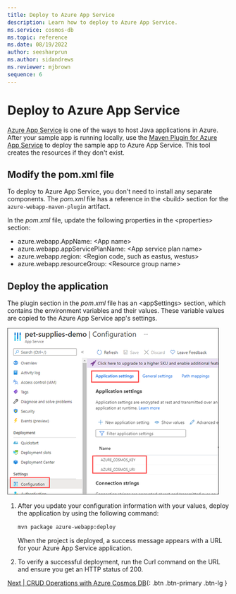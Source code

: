 ```yaml
---
title: Deploy to Azure App Service
description: Learn how to deploy to Azure App Service.
ms.service: cosmos-db
ms.topic: reference
ms.date: 08/19/2022
author: seesharprun
ms.author: sidandrews
ms.reviewer: mjbrown
sequence: 6
---
```


# Deploy to Azure App Service

[Azure App Service](https://docs.microsoft.com/azure/app-service/) is one of the ways to host Java applications in Azure. After your sample app is running locally, use the [Maven Plugin for Azure App Service](https://github.com/microsoft/azure-maven-plugins/blob/develop/azure-webapp-maven-plugin/) to deploy the sample app to Azure App Service. This tool creates the resources if they don't exist.

## Modify the pom.xml file

To deploy to Azure App Service, you don't need to install any separate components. The *pom.xml* file has a reference in the \<build> section for the `azure-webapp-maven-plugin` artifact.

In the *pom.xml* file, update the following properties in the \<properties> section:

- azure.webapp.AppName: \<App name>
- azure.webapp.appServicePlanName: \<App service plan name>
- azure.webapp.region: \<Region code, such as eastus, westus>
- azure.webapp.resourceGroup: \<Resource group name>

## Deploy the application

The plugin section in the *pom.xml* file has an \<appSettings> section, which contains the environment variables and their values. These variable values are copied to the Azure App Service app's settings.

   ![Screenshot showing the App Service Configuration page.](media/deploy-to-azure-app-service/app-service-configuration.png)

1. After you update your configuration information with your values, deploy the application by using the following command:

   ```bash
   mvn package azure-webapp:deploy
   ```

   When the project is deployed, a success message appears with a URL for your Azure App Service application.

1. To verify a successful deployment, run the Curl command on the URL and ensure you get an HTTP status of 200.

[Next &#124; CRUD Operations with Azure Cosmos DB](crud-operations-with-cosmos-db.md){: .btn .btn-primary .btn-lg }
